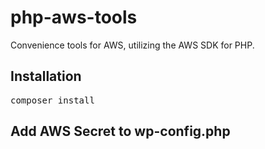 # php-aws-tools

Convenience tools for AWS, utilizing the AWS SDK for PHP.

## Installation

<pre>composer install</pre>

## Add AWS Secret to wp-config.php

<pre lang="php">
<?php
// add these two lines to the top (double-check the path to the aws tools install directory)
require_once __DIR__.'/../php-aws-tools/get-aws-secret.function.php';
$db_secret=get_aws_secret('db/caladan/credentials');

// database settings
define( 'DB_NAME', $db_secret['dbname'] );
define( 'DB_USER', $db_secret['username'] );
define( 'DB_PASSWORD', $db_secret['password'] );
define( 'DB_HOST', $db_secret['host'].':'.$db_secret['port'] );

// table prefix can also be kept in the secret
$table_prefix = $db_secret['tableprefix'];
</pre>